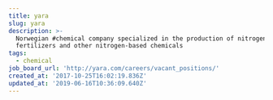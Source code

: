 ```yaml
---
title: yara
slug: yara
description: >-
  Norwegian #chemical company specialized in the production of nitrogen
  fertilizers and other nitrogen-based chemicals
tags:
  - chemical
job_board_url: 'http://yara.com/careers/vacant_positions/'
created_at: '2017-10-25T16:02:19.836Z'
updated_at: '2019-06-16T10:36:09.640Z'
---
```

